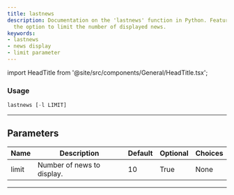 ```yaml
---
title: lastnews
description: Documentation on the 'lastnews' function in Python. Features include
  the option to limit the number of displayed news.
keywords:
- lastnews
- news display
- limit parameter
---
```


import HeadTitle from '@site/src/components/General/HeadTitle.tsx';

<HeadTitle title="portfolio/degiro/lastnews /brokers - Reference | OpenBB Terminal Docs" />



### Usage

```python
lastnews [-l LIMIT]
```

---

## Parameters

| Name | Description | Default | Optional | Choices |
| ---- | ----------- | ------- | -------- | ------- |
| limit | Number of news to display. | 10 | True | None |

---
